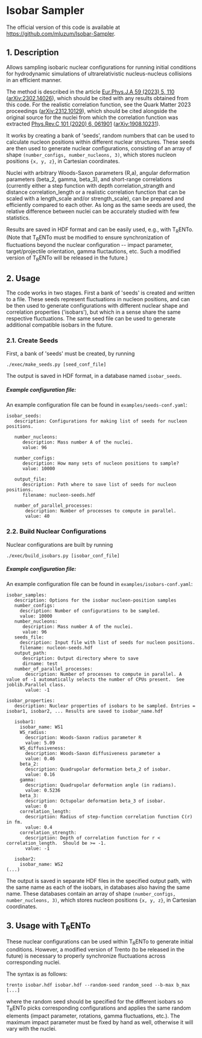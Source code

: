 # Isobar Sampler

The official version of this code is available at <https://github.com/mluzum/Isobar-Sampler>.

## 1. Description

Allows sampling isobaric nuclear configurations for running initial conditions for hydrodynamic simulations of ultrarelativistic nucleus-nucleus collisions in an efficient manner. 

The method is described in the article [Eur.Phys.J.A 59 (2023) 5, 110](https://link.springer.com/article/10.1140/epja/s10050-023-01021-8) ([arXiv:2302.14026](https://arxiv.org/abs/2302.14026)), which should be cited with any results obtained from this code.  For the realistic correlation function, see the Quark Matter 2023 proceedings ([arXiv:2312.10129](https://arxiv.org/abs/2312.10129)), which should be cited alongside the original source for the nuclei from which the correlation function was extracted [Phys.Rev.C 101 (2020) 6, 061901](https://doi.org/10.1103/PhysRevC.101.061901) ([arXiv:1908.10231](https://arxiv.org/abs/1908.10231)).

It works by creating a bank of 'seeds', random numbers that can be used to calculate nucleon positions within different nuclear structures. These seeds are then used to generate nuclear configurations, consisting of an array of shape `(number_configs, number_nucleons, 3)`, which stores nucleon positions `{x, y, z}`, in Cartesian coordinates.  

Nuclei with arbitrary Woods-Saxon parameters (R,a), angular deformation parameters (beta_2, gamma, beta_3), and short-range correlations (currently either a step function with depth correlation_strangth and distance correlation_length or a realistic correlation function that can be scaled with a length_scale and/or strength_scale), can be prepared and efficiently compared to each other.  As long as the same seeds are used, the relative difference between nuclei can be accurately studied with few statistics.

Results are saved in HDF format and can be easily used, e.g., with T<sub>R</sub>ENTo.  (Note that T<sub>R</sub>ENTo must be modified to ensure synchronization of fluctuations beyond the nuclear configuration -- impact parameter, target/projectile orientation, gamma fluctautions, etc.  Such a modified version of T<sub>R</sub>ENTo will be released in the future.)

## 2. Usage

The code works in two stages. First a bank of 'seeds' is created and written to a file.  These seeds represent fluctuations in nucleon positions, and can be then  used to generate configurations with different nuclear shape and correlation properties ('isobars'), but which in a sense share the same respective fluctuations.   The same seed file can be used to generate additional compatible isobars in the future.

### 2.1. Create Seeds

First, a bank of 'seeds' must be created, by running

`./exec/make_seeds.py [seed_conf_file] `

The output is saved in HDF format, in a database named `isobar_seeds`.

##### Example configuration file:
An example configuration file can be found in `examples/seeds-conf.yaml`:
```
isobar_seeds:
   description: Configurations for making list of seeds for nucleon positions.
   
   number_nucleons: 
      description: Mass number A of the nuclei.
      value: 96
   
   number_configs:
      description: How many sets of nucleon positions to sample?
      value: 10000
         
   output_file:
      description: Path where to save list of seeds for nucleon positions.
      filename: nucleon-seeds.hdf

   number_of_parallel_processes:
       description: Number of processes to compute in parallel.  
       value: 40
```


### 2.2. Build Nuclear Configurations

Nuclear configurations are built by running

`./exec/build_isobars.py [isobar_conf_file]`

##### Example configuration file:
An example configuration file can be found in `examples/isobars-conf.yaml`:
```
isobar_samples:
   description: Options for the isobar nucleon-position samples
   number_configs:
     description: Number of configurations to be sampled.
     value: 10000
   number_nucleons: 
      description: Mass number A of the nuclei.
      value: 96    
   seeds_file:
     description: Input file with list of seeds for nucleon positions.
     filename: nucleon-seeds.hdf
   output_path:
      description: Output directory where to save 
      dirname: test
   number_of_parallel_processes:
       description: Number of processes to compute in parallel. A value of -1 automatically selects the number of CPUs present.  See joblib.Parallel class.
       value: -1

isobar_properties:
   description: Nuclear properties of isobars to be sampled. Entries = isobar1, isobar2, ... Results are saved to isobar_name.hdf
   
   isobar1:
     isobar_name: WS1
     WS_radius:
       description: Woods-Saxon radius parameter R
       value: 5.09
     WS_diffusiveness:
       description: Woods-Saxon diffusiveness parameter a
       value: 0.46
     beta_2:
       description: Quadrupolar deformation beta_2 of isobar.
       value: 0.16
     gamma:
       description: Quadrupolar deformation angle (in radians).
       value: 0.5236
     beta_3:
       description: Octupolar deformation beta_3 of isobar.
       value: 0
     correlation_length:
       description: Radius of step-function correlation function C(r) in fm.
       value: 0.4
     correlation_strength:
       description: Depth of correlation function for r < correlation_length.  Should be >= -1.
       value: -1

   isobar2:
     isobar_name: WS2
(...)
```

The output is saved in separate HDF files in the specified output path, with the same name as each of the isobars, in databases also having the same name. These databases contain an array of shape `(number_configs, number_nucleons, 3)`, which stores nucleon positions `{x, y, z}`, in Cartesian coordinates.

## 3. Usage with T<sub>R</sub>ENTo

These nuclear configurations can be used within T<sub>R</sub>ENTo to generate initial conditions. However, a  modified version of Trento (to be released in the future) is necessary to properly synchronize fluctuations across corresponding nuclei.

The syntax is as follows:

`trento isobar.hdf isobar.hdf --random-seed random_seed --b-max b_max [...]`

where the random seed should be specified for the different isobars so T<sub>R</sub>ENTo picks corresponding configurations and applies the same random elements (impact parameter, rotations, gamma fluctuations, etc.). The maximum impact parameter must be fixed by hand as well, otherwise it will vary with the nuclei.  



